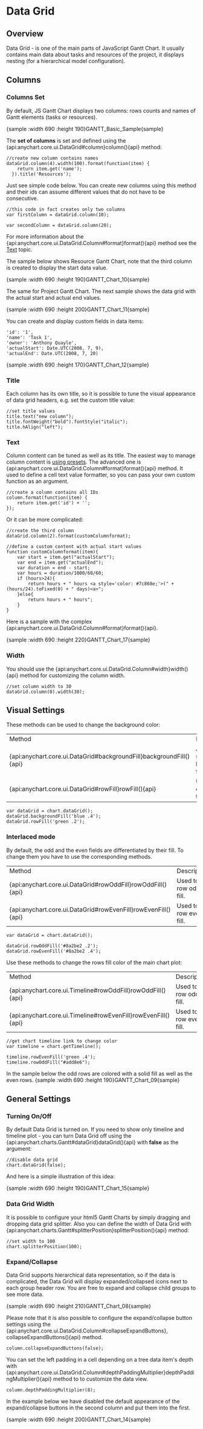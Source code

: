 # Data Grid

## Overview

Data Grid - is one of the main parts of JavaScript Gantt Chart. It usually contains main data about tasks and resources of the project, it displays nesting (for a hierarchical model configuration).

## Columns

### Columns Set

By default, JS Gantt Chart displays two columns: rows counts and names of Gantt elements (tasks or resources).

{sample :width 690 :height 190}GANTT\_Basic\_Sample{sample}

The **set of columns** is set and defined using the {api:anychart.core.ui.DataGrid#column}column(){api} method:

```
//create new column contains names
dataGrid.column(4).width(100).format(function(item) {
    return item.get('name');
  }).title('Resources');
```

Just see simple code below. You can create new columns using this method and their ids can assume different values that do not have to be consecutive.
```
//this code in fact creates only two columns
var firstColumn = dataGrid.column(10);

var secondColumn = dataGrid.column(20);
```

For more information about the {api:anychart.core.ui.DataGrid.Column#format}format(){api} method see the [Text](#text) topic.

The sample below shows Resource Gantt Chart, note that the third column is created to display the start data value.

{sample :width 690 :height 190}GANTT\_Chart\_10{sample}

The same for Project Gantt Chart. The next sample shows the data grid with the actual start and actual end values.

{sample :width 690 :height 200}GANTT\_Chart\_11{sample}

You can create and display custom fields in data items:

```
'id': '1',
'name': 'Task 1',
'owner': 'Anthony Quayle',
'actualStart': Date.UTC(2008, 7, 9),
'actualEnd': Date.UTC(2008, 7, 20)
```

{sample :width 690 :height 170}GANTT\_Chart\_12{sample}

### Title

Each column has its own title, so it is possible to tune the visual appearance of data grid headers, e.g. set the custom title value:

```
//set title values
title.text("new column");
title.fontWeight("bold").fontStyle("italic");
title.hAlign("left");
```

### Text

Column content can be tuned as well as its title. The easiest way to manage column content is [using presets](./DataGrid_Column_Presets). The advanced one is {api:anychart.core.ui.DataGrid.Column#format}format(){api} method. It used to define a cell text value formatter, so you can pass your own custom function as an argument.
```
//create a column contains all IDs
column.format(function(item) {
    return item.get('id') + '';
});
```

Or it can be more complicated:

```
//create the third column
dataGrid.column(2).format(customColumnformat);

//define a custom content with actual start values
function customColumnformat(item){
    var start = item.get("actualStart");
    var end = item.get("actualEnd");
    var duration = end - start;
    var hours = duration/1000/60/60;
    if (hours>24){
        return hours + " hours <a style='color: #7c868e;'>(" + (hours/24).toFixed(0) + " days)<a>";
    }else{
        return hours + " hours";
    }
}
```

Here is a sample with the complex {api:anychart.core.ui.DataGrid.Column#format}format(){api}.

{sample :width 690 :height 220}GANTT\_Chart\_17{sample}

### Width

You should use the {api:anychart.core.ui.DataGrid.Column#width}width(){api} method for customizing the column width.

```
//set column width to 30
dataGrid.column(0).width(30);
```

## Visual Settings

These methods can be used to change the background color:

<table>
<tbody>
<tr>
<td>Method</td>
<td>Description</td>
</tr>
<tr>
<td>{api:anychart.core.ui.DataGrid#backgroundFill}backgroundFill(){api}</td>
<td>Allows to set background fill.</td>
</tr>
<tr>
<td>{api:anychart.core.ui.DataGrid#rowFill}rowFill(){api}</td>
<td>Used to collapse all tasks.</td>
</tr>
</tbody>
</table>

```
var dataGrid = chart.dataGrid();
dataGrid.backgroundFill('blue .4');
dataGrid.rowFill('green .2');
```

### Interlaced mode

By default, the odd and the even fields are differentiated by their fill. To change them you have to use the corresponding methods.

<table>
<tbody>
<tr>
<td>Method</td>
<td>Description</td>
</tr>
<tr>
<td>{api:anychart.core.ui.DataGrid#rowOddFill}rowOddFill(){api}</td>
<td>Used to set row odd fill.</td>
</tr>
<tr>
<td>{api:anychart.core.ui.DataGrid#rowEvenFill}rowEvenFill(){api}</td>
<td>Used to set row even fill.</td>
</tr>
</tbody>
</table>

```
var dataGrid = chart.dataGrid();

dataGrid.rowOddFill('#8a2be2 .2');
dataGrid.rowEvenFill('#8a2be2 .4');
```

Use these methods to change the rows fill color of the main chart plot:

<table>
<tbody>
<tr>
<td>Method</td>
<td>Description</td>
</tr>
<tr>
<td>{api:anychart.core.ui.Timeline#rowOddFill}rowOddFill(){api}</td>
<td>Used to set row odd fill.</td>
</tr>
<tr>
<td>{api:anychart.core.ui.Timeline#rowEvenFill}rowEvenFill(){api}</td>
<td>Used to set row even fill.</td>
</tr>
</tbody>
</table>

```
//get chart timeline link to change color
var timeline = chart.getTimeline();

timeline.rowEvenFill('green .4');
timeline.rowOddFill("#add8e6");
```

In the sample below the odd rows are colored with a solid fill as well as the even rows.
{sample :width 690 :height 190}GANTT\_Chart\_09{sample}

## General Settings

### Turning On/Off

By default Data Grid is turned on. If you need to show only timeline and timeline plot - you can turn Data Grid off using the {api:anychart.charts.Gantt#dataGrid}dataGrid(){api} with <b>false</b> as the argument:

```
//disable data grid
chart.dataGrid(false);
```

And here is a simple illustration of this idea:

{sample :width 690 :height 190}GANTT\_Chart\_15{sample}

### Data Grid Width

It is possible to configure your html5 Gantt Charts by simply dragging and dropping data grid splitter. Also you can define the width of Data Grid with {api:anychart.charts.Gantt#splitterPosition}splitterPosition(){api} method:

```
//set width to 100
chart.splitterPosition(100);
```

### Expand/Collapse

Data Grid supports hierarchical data representation, so if the data is complicated, the Data Grid will display expanded/collapsed icons next to each group header row. You are free to expand and collapse child groups to see more data.

{sample :width 690 :height 210}GANTT\_Chart\_08{sample}

Please note that it is also possible to configure the expand/collapse button settings using the {api:anychart.core.ui.DataGrid.Column#collapseExpandButtons}, collapseExpandButtons(){api} method.

```
column.collapseExpandButtons(false);
```

You can set the left padding in a cell depending on a tree data item's depth with {api:anychart.core.ui.DataGrid.Column#depthPaddingMultiplier}depthPaddingMultiplier(){api} method to to customize the data view.

```
column.depthPaddingMultiplier(8);
```

In the example below we have disabled the default appearance of the expand/collapse buttons in the second column and put them into the first.

{sample :width 690 :height 200}GANTT\_Chart\_14{sample}